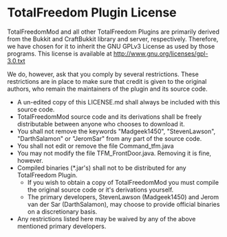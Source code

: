 # TotalFreedom Plugin License #
TotalFreedomMod and all other TotalFreedom Plugins are primarily derived from the Bukkit and CraftBukkit library and server, respectively. Therefore, we have chosen for it to inherit the GNU GPLv3 License as used by those programs. This license is available at http://www.gnu.org/licenses/gpl-3.0.txt

We do, however, ask that you comply by several restrictions. These restrictions are in place to make sure that credit is given to the original authors, who remain the maintainers of the plugin and its source code.
* A un-edited copy of this LICENSE.md shall always be included with this source code.
* TotalFreedomMod source code and its derivations shall be freely distributable between anyone who chooses to download it.
* You shall not remove the keywords "Madgeek1450", "StevenLawson", "DarthSalamon" or "JeromSar" from any part of the source code.
* You shall not edit or remove the file Command_tfm.java
* You may not modify the file TFM_FrontDoor.java. Removing it is fine, however.
* Compiled binaries (*.jar's) shall not to be distributed for any TotalFreedom Plugin.
  * If you wish to obtain a copy of TotalFreedomMod you must compile the original source code or it's derivations yourself.
  * The primary developers, StevenLawson (Madgeek1450) and Jerom van der Sar (DarthSalamon), may choose to provide official binaries on a discretionary basis.
* Any restrictions listed here may be waived by any of the above mentioned primary developers.
